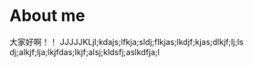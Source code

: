 # About me

大家好啊！！
JJJJJKLjl;kdajs;lfkja;sldj;flkjas;lkdjf;kjas;dlkjf;lj;ls dj;alkjf;lja;lkjfdas;lkjf;alsj;kldsfj;aslkdfja;l
